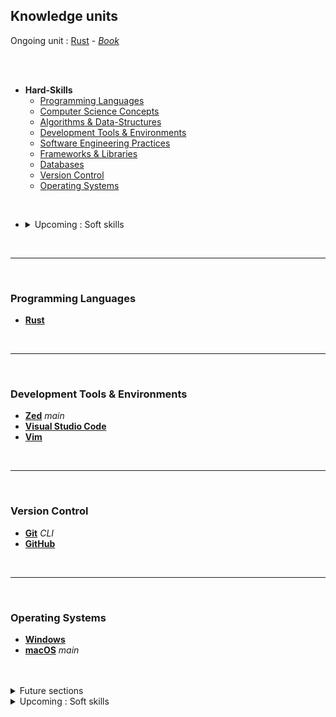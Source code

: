 ## Knowledge units
Ongoing unit : [Rust](https://www.rust-lang.org/) - [*Book*](https://doc.rust-lang.org/book/)

<br>
<br>

- **Hard-Skills**
    - [Programming Languages](#programming-languages)
    - [Computer Science Concepts](#computer-science-concepts)
    - [Algorithms & Data-Structures](#algorithms-and-data-structures)
    - [Development Tools & Environments](#development-tools--environments)
    - [Software Engineering Practices](#software-engineering-practices)
    - [Frameworks & Libraries](#frameworks--libraries)
    - [Databases](#databases)
    - [Version Control](#version-control)
    - [Operating Systems](#operating-systems)

<br>

- <details>
    <summary>Upcoming : Soft skills</summary>

    - **Soft-Skills**
      - [Project Management](#project-management)
      - [Collaboration & Teamwork](#collaboration--teamwork)
      - [Communication](#communication)
      - [Problem-Solving & Creativity](#problem-solving--creativity)
      - [Vulgarization & Teaching](#vulgarization--teaching)

    </details>

<br>

---

<br>

### Programming Languages

- [**Rust**](https://github.com/ovrcomr/knowledge_units/blob/rust/programming_languages/rust/rust.md/)

<br>

---

<br>

### Development Tools & Environments

- [**Zed**](https://zed.dev/) *main*
- [**Visual Studio Code**](https://code.visualstudio.com/)
- [**Vim**](https://youtu.be/RZ4p-saaQkc?si=1t7leiWxk5e1aShx)

<br>

---

<br>

### Version Control

- [**Git**](https://git-scm.com/) *CLI*
- [**GitHub**](https://github.com/)

<br>

---

<br>

### Operating Systems

- [**Windows**](https://www.microsoft.com/fr-fr/windows/)
- [**macOS**](https://www.apple.com/fr/macos/macos-sequoia/) *main*


<br>
<br>

<details>
    <summary>Future sections</summary>

  <br>

  ### Computer Science Concepts

  -

  <br>

  ---

  <br>

  ### Algorithms & Data Structures

  -

  <br>

  ---

  <br>

  ### Software Engineering Practices

  -

  <br>

  ---

  <br>

  ### Frameworks & Libraries

  -

  <br>

  ---

  <br>

  ### Databases

  -

  <br>

  ---

</details>

<!-- <br> -->

<details>
  <summary>Upcoming : Soft skills</summary>

  ### Project Management
Key skills for planning, organizing, and executing projects efficiently.

- **Agile & Scrum**
- **Time Management**
- **Task Prioritization**
- **Risk Management**

<br>

---

<br>

### Collaboration & Teamwork
Skills that help me work well with others in a team setting, ensuring productivity and success.

- **Team Coordination**
- **Cross-functional Teamwork**
- **Conflict Resolution**
- **Mentoring & Support**

<br>

---

<br>

### Communication
Effective communication with teams, stakeholders, and other collaborators to ensure clarity and mutual understanding.

- **Clear Documentation**
- **Presentations & Reporting**
- **Written & Verbal Communication**
- **Active Listening**

<br>

---

<br>

### Problem-Solving & Creativity
Skills for analyzing problems and creating innovative solutions, often under pressure.

- **Root Cause Analysis**
- **Creative Problem-Solving**
- **Solution-Oriented Thinking**
- **Critical Thinking**

<br>

---

<br>

### Vulgarization & Teaching
Skills related to simplifying complex ideas and teaching others, which is vital for collaboration and knowledge sharing.

- **Technical Explaining**
- **Writing Tutorials**
- **Creating Learning Resources**
- **Peer-to-Peer Training**

</details>
